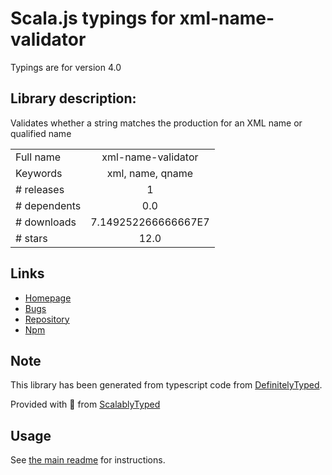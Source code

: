 
# Scala.js typings for xml-name-validator

Typings are for version 4.0

## Library description:
Validates whether a string matches the production for an XML name or qualified name

|                    |                 |
| ------------------ | :-------------: |
| Full name          | xml-name-validator |
| Keywords           | xml, name, qname |
| # releases         | 1 |
| # dependents       | 0.0 |
| # downloads        | 7.149252266666667E7 |
| # stars            | 12.0 |

## Links
- [Homepage](https://github.com/jsdom/xml-name-validator#readme)
- [Bugs](https://github.com/jsdom/xml-name-validator/issues)
- [Repository](https://github.com/jsdom/xml-name-validator)
- [Npm](https://www.npmjs.com/package/xml-name-validator)
    


## Note
This library has been generated from typescript code from [DefinitelyTyped](https://definitelytyped.org).

Provided with :purple_heart: from [ScalablyTyped](https://github.com/oyvindberg/ScalablyTyped)

## Usage
See [the main readme](../../readme.md) for instructions.


